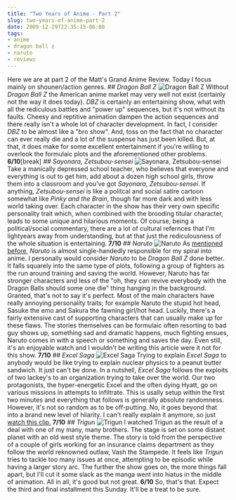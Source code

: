 ```yaml
---
title: "Two Years of Anime - Part 2"
slug: two-years-of-anime-part-2
date: 2009-12-29T22:35:15-06:00
tags:
- anime
- dragon ball z
- naruto
- reviews
---
```

Here we are at part 2 of the Matt's Grand Anime Review. Today I focus mainly on shounen/action genres.
_## Dragon Ball Z_
![](http://images.dxprog.com/blog/reviews09_dragon_ball_z.jpg "Dragon Ball Z")
Without _Dragon Ball Z_ the American anime market may very well not exist (certainly not the way it does today). _DBZ_ is certainly an entertaining show, what with all the rediculous battles and "power up" sequences, but it's not without its faults. Cheesy and reptitive animation dampen the action sequences and there really isn't a whole lot of character development. In fact, I consider _DBZ_ to be almost like a "bro show". And, toss on the fact that no character can ever really die and a lot of the suspense has just been killed. But, at that, it does make for some excellent entertainment if you're willing to overlook the formulaic plots and the aforementioned other problems. **6/10**[break]
_## Sayonara, Zetsubou-sensei_
![](http://images.dxprog.com/blog/reviews09_zetsubou_sensei.jpg "Sayonara, Zetsubou-sensei")
Take a manically depressed school teacher, who believes that everyone and everything is out to get him, add about a dozen high school girls, throw them into a classroom and you've got _Sayonara, Zetsubou-sensei_. If anything, _Zetsubou-sensei_ is like a politcal and social satire cartoon somewhat like _Pinky and the Brain_, though far more dark and with less world taking over. Each character in the show has their very own specific personality trait which, when combined with the brooding titular character, leads to some unique and hilarious moments. Of course, being a political/social commentary, there are a lot of cultural refernces that I'm lightyears away from understanding, but at that just the rediculousness of the whole situation is entertaining. **7/10**
_## Naruto_
![](http://images.dxprog.com/blog/reviews09_naruto.jpg "Naruto")
As [mentioned before](http://dxprog.com/entry/perhaps-some-dusting-is-required/), _Naruto_ is almost single-handedly responsible for my spiral into anime. I personally would consider _Naruto_ to be _Dragon Ball Z_ done better. It falls squarely into the same type of plots, following a group of fighters as the run around training and saving the world. However, Naruto has far stronger characters and less of the "oh, they can revive everybody with the Dragon Balls should some one die" thing hanging in the background. Granted, that's not to say it's perfect. Most of the main characters have really annoying personality traits; for example Naruto the stupid hot head, Sasuke the emo and Sakura the fawning girl/hot head. Luckily, there's a fairly extensive cast of supporting characters that can usually make up for these flaws. The stories themselves can be formulaic often resorting to bad guy shows up, something sad and dramatic happens, much fighting ensues, Naruto comes in with a speech or something and saves the day. Even still, it's an enjoyable watch and I wouldn't be writing this article were it not for this show. **7/10**
_## Excel Saga_
![](http://images.dxprog.com/blog/reviews09_excel_saga.jpg "Excel Saga")
Trying to explain _Excel Saga_ to anybody would be like trying to explain nuclear physics to a peanut butter sandwich. It just can't be done. In a nutshell, _Excel Saga_ follows the exploits of two lackey's to an organization trying to take over the world. Our two protagonists, the hyper-energetic Excel and the often dying Hyatt, go on various missions in attempts to infiltrate. This is usally setup within the first two minutes and everything that follows is generally absolute randomness. However, it's not so random as to be off-putting. No, it goes beyond that into a brand new level of hilarity. I can't really explain it anymore, so just [watch this clip.](http://www.youtube.com/watch?v=7x39Jp-z61M) **7/10**
_## Trigun_
![](http://images.dxprog.com/blog/reviews09_trigun.jpg "Trigun")
I watched Trigun as the result of a deal with one of my many, many brothers. The stage is set on some distant planet with an old west style theme. The story is told from the perspective of a couple of girls working for an insurance claims department as they follow the world reknowned outlaw, Vash the Stampede. It feels like _Trigun_ tries to tackle too many issues at once, attempting to be episodic while having a larger story arc. The further the show goes on, the more things fall apart, but I'll cut it some slack as the manga went into hiatus in the middle of animation. All in all, it's good but not great. **6/10**
So, that's that. Expect the third and final installment this Sunday. It'll be a treat to be sure.
